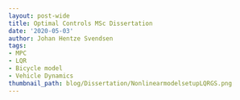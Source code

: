 ```yaml
---
layout: post-wide
title: Optimal Controls MSc Dissertation
date: '2020-05-03'
author: Johan Hentze Svendsen
tags:
- MPC
- LQR
- Bicycle model
- Vehicle Dynamics
thumbnail_path: blog/Dissertation/NonlinearmodelsetupLQRGS.png
---
```


<object data="/assets/pdfs/Optimal-Control-Svendsen.pdf#toolbar=0&navpanes=0&scrollbar=0&view=FitH" width='100%' height='1450px' type='application/pdf'>
</object>

